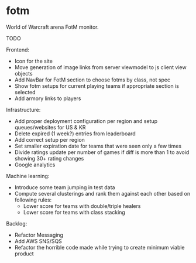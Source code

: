 fotm
====

World of Warcraft arena FotM monitor.

TODO

Frontend:
- Icon for the site
- Move generation of image links from server viewmodel to js client view objects
- Add NavBar for FotM section to choose fotms by class, not spec
- Show fotm setups for current playing teams if appropriate section is selected
- Add armory links to players


Infrastructure:
- Add proper deployment configuration per region and setup queues/websites for US & KR
- Delete expired (1 week?) entries from leaderboard
- Add correct setup per region
- Set smaller expiration date for teams that were seen only a few times
- Divide ratings update per number of games if diff is more than 1 to avoid showing 30+ rating changes
- Google analytics


Machine learning:
- Introduce some team jumping in test data
- Compute several clusterings and rank them against each other based on following rules: 
  - Lower score for teams with double/triple healers
  - Lower score for teams with class stacking


Backlog:
- Refactor Messaging
- Add AWS SNS/SQS
- Refactor the horrible code made while trying to create minimum viable product
